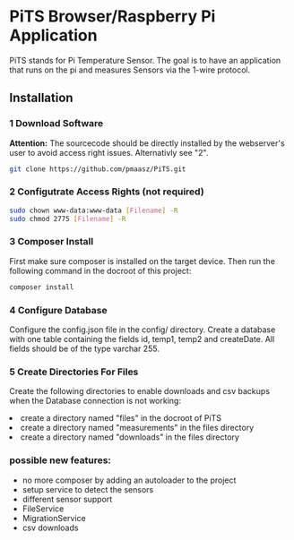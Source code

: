 # PiTS Browser/Raspberry Pi Application

PiTS stands for Pi Temperature Sensor. The goal is to have an application that runs on the pi and measures Sensors via 
the 1-wire protocol.

## Installation

### 1 Download Software

**Attention:** The sourcecode should be directly installed by the 
webserver's user to avoid access right issues. Alternativly see "2".

```bash
git clone https://github.com/pmaasz/PiTS.git
```

### 2 Configutrate Access Rights (not required)

```bash
sudo chown www-data:www-data [Filename] -R
sudo chmod 2775 [Filename] -R
```

### 3 Composer Install

First make sure composer is installed on the target device.
Then run the following command in the docroot of this project:

````bash
composer install
````

### 4 Configure Database

Configure the config.json file in the config/ directory. 
Create a database with one table containing the fields id, temp1, temp2 and createDate.
All fields should be of the type varchar 255.

### 5 Create Directories For Files

Create the following directories to enable downloads and csv backups when the Database connection is not working:

<li>
    create a directory named "files" in the docroot of PiTS
</li>
<li>
    create a directory named "measurements" in the files directory
</li>
<li>
    create a directory named "downloads" in the files directory
</li>

### possible new features: 
- no more composer by adding an autoloader to the project
- setup service to detect the sensors
- different sensor support
- FileService 
- MigrationService
- csv downloads
